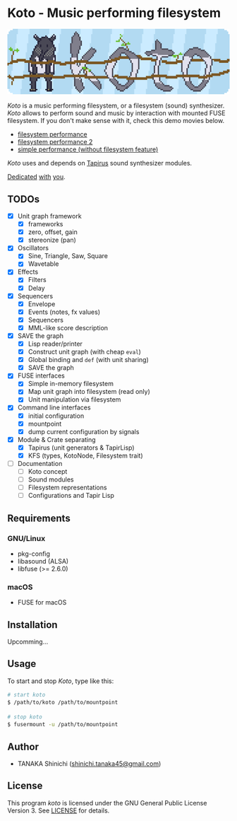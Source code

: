 # Koto - Music performing filesystem

![koto logo](koto-logo.gif)

*Koto* is a music performing filesystem, or a filesystem (sound) synthesizer. *Koto* allows to perform sound and music by interaction with mounted FUSE filesystem. If you don't make sense with it, check this demo movies below.

- [filesystem performance](https://www.youtube.com/watch?v=Rxh-msWrj6o)
- [filesystem performance 2](https://youtube.com/watch?v=dV0xoK5ARfI)
- [simple performance (without filesystem feature)](https://www.youtube.com/watch?v=W_rGWa86TZg)

*Koto* uses and depends on [Tapirus](https://github.com/t-sin/tapirus) sound synthesizer modules.

[Dedicated](https://twitter.com/tobuzoo7/status/999061314818359296) [with](https://twitter.com/tobuzoo7/status/1021623019465146368) [you](https://mobile.twitter.com/sin_clav/status/1069065073912496130).

## TODOs

- [x] Unit graph framework
    - [x] frameworks
    - [x] zero, offset, gain
    - [x] stereonize (pan)
- [x] Oscillators
    - [x] Sine, Triangle, Saw, Square
    - [x] Wavetable
- [x] Effects
    - [x] Filters
    - [x] Delay
- [x] Sequencers
    - [x] Envelope
    - [x] Events (notes, fx values)
    - [x] Sequencers
    - [x] MML-like score description
- [x] SAVE the graph
    - [x] Lisp reader/printer
    - [x] Construct unit graph (with cheap `eval`)
    - [x] Global binding and `def` (with unit sharing)
    - [x] SAVE the graph
- [x] FUSE interfaces
    - [x] Simple in-memory filesystem
    - [x] Map unit graph into filesystem (read only)
    - [x] Unit manipulation via filesystem
- [x] Command line interfaces
    - [x] initial configuration
    - [x] mountpoint
    - [x] dump current configuration by signals
- [x] Module & Crate separating
    - [x] Tapirus (unit generators & TapirLisp)
    - [x] KFS (types, KotoNode, Filesystem trait)
- [ ] Documentation
    - [ ] Koto concept
    - [ ] Sound modules
    - [ ] Filesystem representations
    - [ ] Configurations and Tapir Lisp

## Requirements

### GNU/Linux

- pkg-config
- libasound (ALSA)
- libfuse (>= 2.6.0)

### macOS

- FUSE for macOS

## Installation

Upcomming...

## Usage

To start and stop *Koto*, type like this:

```sh
# start koto
$ /path/to/koto /path/to/mountpoint

# stop koto
$ fusermount -u /path/to/mountpoint
```

## Author

- TANAKA Shinichi (<shinichi.tanaka45@gmail.com>)

## License

This program *koto* is licensed under the GNU General Public License Version 3. See [LICENSE](LICENSE) for details.
